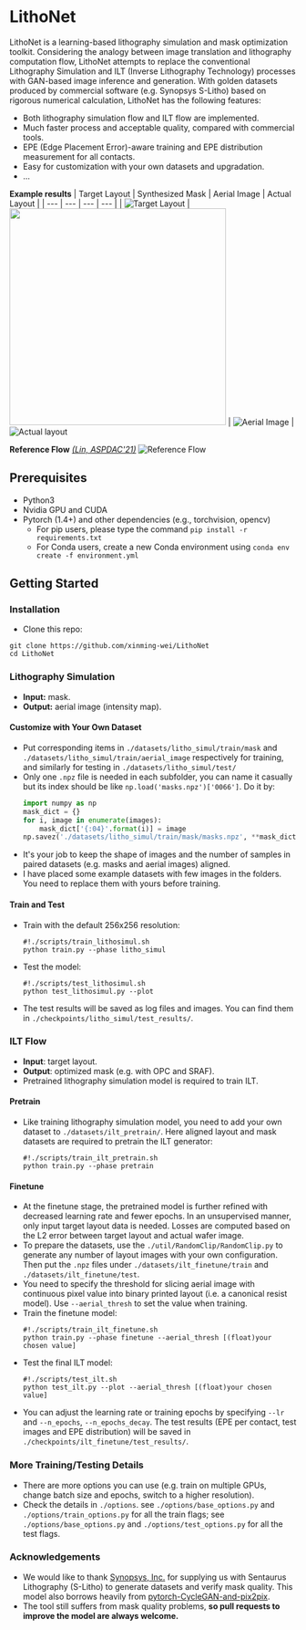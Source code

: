 # LithoNet

LithoNet is a learning-based lithography simulation and mask optimization toolkit. Considering the analogy between image translation and lithography computation flow, LithoNet attempts to replace the conventional Lithography Simulation and ILT (Inverse Lithography Technology) processes with GAN-based image inference and generation. With golden datasets produced by commercial software (e.g. Synopsys S-Litho) based on rigorous numerical calculation, LithoNet has the following features:

- Both lithography simulation flow and ILT flow are implemented.
- Much faster process and acceptable quality, compared with commercial tools.
- EPE (Edge Placement Error)-aware training and EPE distribution measurement for all contacts.
- Easy for customization with your own datasets and upgradation.
- ...

**Example results** 
| Target Layout | Synthesized Mask | Aerial Image | Actual Layout |
| --- | --- | --- | --- |
| ![Target Layout](./imgs/target_layout.png) | <img src=./imgs/synthesized_mask.png width=380> | ![Aerial Image](./imgs/aerial_image.png) | ![Actual layout](./imgs/actual_layout.png)

**Reference Flow** [*(Lin, ASPDAC'21)*](https://dl.acm.org/doi/10.1145/3394885.3431624)
![Reference Flow](./imgs/ref_flow.png)

## Prerequisites
- Python3
- Nvidia GPU and CUDA
- Pytorch (1.4+) and other dependencies (e.g., torchvision, opencv)
    - For pip users, please type the command `pip install -r requirements.txt`
    - For Conda users, create a new Conda environment using `conda env create -f environment.yml`

## Getting Started
### Installation
- Clone this repo:
```shell
git clone https://github.com/xinming-wei/LithoNet
cd LithoNet
```

### Lithography Simulation
- **Input:** mask.
- **Output:** aerial image (intensity map).
#### Customize with Your Own Dataset

- Put corresponding items in `./datasets/litho_simul/train/mask` and `./datasets/litho_simul/train/aerial_image` respectively for training, and similarly for testing in `./datasets/litho_simul/test/`
- Only one `.npz` file is needed in each subfolder, you can name it casually but its index should be like `np.load('masks.npz')['0066']`. Do it by:
    ```python
    import numpy as np
    mask_dict = {}
    for i, image in enumerate(images):
        mask_dict['{:04}'.format(i)] = image
    np.savez('./datasets/litho_simul/train/mask/masks.npz', **mask_dict)
    ```
- It's your job to keep the shape of images and the number of samples in paired datasets (e.g. masks and aerial images) aligned.
- I have placed some example datasets with few images in the folders. You need to replace them with yours before training.

#### Train and Test
- Train with the default 256x256 resolution:
  ```shell
  #!./scripts/train_lithosimul.sh
  python train.py --phase litho_simul
  ```
- Test the model:
  ```shell
  #!./scripts/test_lithosimul.sh
  python test_lithosimul.py --plot
  ```
- The test results will be saved as log files and images. You can find them in `./checkpoints/litho_simul/test_results/`.


### ILT Flow
- **Input**: target layout.
- **Output**: optimized mask (e.g. with OPC and SRAF).
- Pretrained lithography simulation model is required to train ILT.
#### Pretrain
- Like training lithography simulation model, you need to add your own dataset to `./datasets/ilt_pretrain/`. Here aligned layout and mask datasets are required to pretrain the ILT generator:
  ```shell
  #!./scripts/train_ilt_pretrain.sh
  python train.py --phase pretrain
  ```
#### Finetune
- At the finetune stage, the pretrained model is further refined with decreased learning rate and fewer epochs. In an unsupervised manner, only input target layout data is needed.  Losses are computed based on the L2 error between target layout and actual wafer image.
- To prepare the datasets, use the `./util/RandomClip/RandomClip.py` to generate any number of layout images with your own configuration. Then put the `.npz` files under `./datasets/ilt_finetune/train` and `./datasets/ilt_finetune/test`.
- You need to specify the threshold for slicing aerial image with continuous pixel value into binary printed layout (i.e. a canonical resist model). Use `--aerial_thresh` to set the value when training.
- Train the finetune model:
  ```shell
  #!./scripts/train_ilt_finetune.sh
  python train.py --phase finetune --aerial_thresh [(float)your chosen value]
  ```
- Test the final ILT model:
  ```shell
  #!./scripts/test_ilt.sh
  python test_ilt.py --plot --aerial_thresh [(float)your chosen value]
  ```
- You can adjust the learning rate or training epochs by specifying `--lr` and `--n_epochs`, `--n_epochs_decay`. The test results (EPE per contact, test images and EPE distribution) will be saved in `./checkpoints/ilt_finetune/test_results/`.

### More Training/Testing Details
- There are more options you can use (e.g. train on multiple GPUs, change batch size and epochs, switch to a higher resolution). 
- Check the details in `./options`. see `./options/base_options.py` and `./options/train_options.py` for all the train flags; see `./options/base_options.py` and `./options/test_options.py` for all the test flags.

### Acknowledgements
- We would like to thank [Synopsys, Inc.](https://www.synopsys.com/) for supplying us with Sentaurus Lithography (S-Litho) to generate datasets and verify mask quality. This model also borrows heavily from [pytorch-CycleGAN-and-pix2pix](https://github.com/junyanz/pytorch-CycleGAN-and-pix2pix).
- The tool still suffers from mask quality problems, **so pull requests to improve the model are always welcome.**


      
